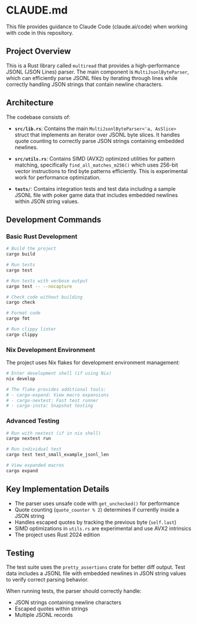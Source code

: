 # CLAUDE.md

This file provides guidance to Claude Code (claude.ai/code) when working with code in this repository.

## Project Overview

This is a Rust library called `multiread` that provides a high-performance JSONL (JSON Lines) parser. The main component is `MultiJsonlByteParser`, which can efficiently parse JSONL files by iterating through lines while correctly handling JSON strings that contain newline characters.

## Architecture

The codebase consists of:

- **`src/lib.rs`**: Contains the main `MultiJsonlByteParser<'a, AsSlice>` struct that implements an iterator over JSONL byte slices. It handles quote counting to correctly parse JSON strings containing embedded newlines.

- **`src/utils.rs`**: Contains SIMD (AVX2) optimized utilities for pattern matching, specifically `find_all_matches_m256()` which uses 256-bit vector instructions to find byte patterns efficiently. This is experimental work for performance optimization.

- **`tests/`**: Contains integration tests and test data including a sample JSONL file with poker game data that includes embedded newlines within JSON string values.

## Development Commands

### Basic Rust Development
```bash
# Build the project
cargo build

# Run tests
cargo test

# Run tests with verbose output
cargo test -- --nocapture

# Check code without building
cargo check

# Format code
cargo fmt

# Run clippy linter
cargo clippy
```

### Nix Development Environment
The project uses Nix flakes for development environment management:

```bash
# Enter development shell (if using Nix)
nix develop

# The flake provides additional tools:
# - cargo-expand: View macro expansions
# - cargo-nextest: Fast test runner
# - cargo-insta: Snapshot testing
```

### Advanced Testing
```bash
# Run with nextest (if in nix shell)
cargo nextest run

# Run individual test
cargo test test_small_example_jsonl_len

# View expanded macros
cargo expand
```

## Key Implementation Details

- The parser uses unsafe code with `get_unchecked()` for performance
- Quote counting (`quote_counter % 2`) determines if currently inside a JSON string
- Handles escaped quotes by tracking the previous byte (`self.last`)
- SIMD optimizations in `utils.rs` are experimental and use AVX2 intrinsics
- The project uses Rust 2024 edition

## Testing

The test suite uses the `pretty_assertions` crate for better diff output. Test data includes a JSONL file with embedded newlines in JSON string values to verify correct parsing behavior.

When running tests, the parser should correctly handle:
- JSON strings containing newline characters
- Escaped quotes within strings
- Multiple JSONL records
